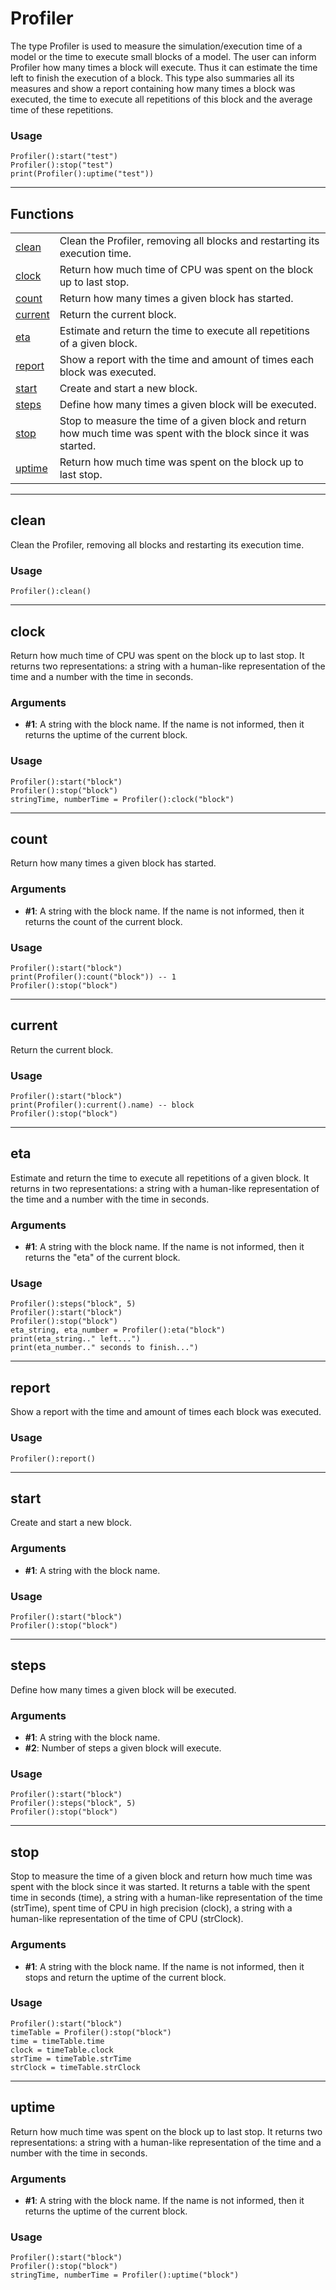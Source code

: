 # Profiler

The type Profiler is used to measure the simulation/execution time of a model or the time to execute small blocks of a model. The user can inform Profiler how many times a block will execute. Thus it can estimate the time left to finish the execution of a block. This type also summaries all its measures and show a report containing how many times a block was executed, the time to execute all repetitions of this block and the average time of these repetitions.  
  

### Usage

```
Profiler():start("test")
Profiler():stop("test")
print(Profiler():uptime("test"))
```

---

## Functions

|                                                                  |                                                                                                                   |
| ---------------------------------------------------------------- | ----------------------------------------------------------------------------------------------------------------- |
| [clean](./profiler.md#clean)     | Clean the Profiler, removing all blocks and restarting its execution time.                                        |
| [clock](./profiler.md#clock)     | Return how much time of CPU was spent on the block up to last stop.                                               |
| [count](./profiler.md#count)     | Return how many times a given block has started.                                                                  |
| [current](./profiler.md#current) | Return the current block.                                                                                         |
| [eta](./profiler.md#eta)         | Estimate and return the time to execute all repetitions of a given block.                                         |
| [report](./profiler.md#report)   | Show a report with the time and amount of times each block was executed.                                          |
| [start](./profiler.md#start)     | Create and start a new block.                                                                                     |
| [steps](./profiler.md#steps)     | Define how many times a given block will be executed.                                                             |
| [stop](./profiler.md#stop)       | Stop to measure the time of a given block and return how much time was spent with the block since it was started. |
| [uptime](./profiler.md#uptime)   | Return how much time was spent on the block up to last stop.                                                      |

---

## **clean** 

Clean the Profiler, removing all blocks and restarting its execution time.  
  

### Usage

```
Profiler():clean()
```

---

## **clock** 

Return how much time of CPU was spent on the block up to last stop. It returns two representations: a string with a human-like representation of the time and a number with the time in seconds.  
  

### Arguments

- **#1**: A string with the block name. If the name is not informed, then it returns the uptime of the current block.

### Usage

```
Profiler():start("block")
Profiler():stop("block")
stringTime, numberTime = Profiler():clock("block")
```

---

## **count** 

Return how many times a given block has started.  
  

### Arguments

- **#1**: A string with the block name. If the name is not informed, then it returns the count of the current block.

### Usage

```
Profiler():start("block")
print(Profiler():count("block")) -- 1
Profiler():stop("block")
```

---


## **current** 

Return the current block.  
  

### Usage

```
Profiler():start("block")
print(Profiler():current().name) -- block
Profiler():stop("block")
```

---

## **eta** 

Estimate and return the time to execute all repetitions of a given block. It returns in two representations: a string with a human-like representation of the time and a number with the time in seconds.  
  

### Arguments

- **#1**: A string with the block name. If the name is not informed, then it returns the "eta" of the current block.

### Usage

```
Profiler():steps("block", 5)
Profiler():start("block")
Profiler():stop("block")
eta_string, eta_number = Profiler():eta("block")
print(eta_string.." left...")
print(eta_number.." seconds to finish...")
```

---

## **report** 

Show a report with the time and amount of times each block was executed.  
  

### Usage

```
Profiler():report()
```

---

## **start** 

Create and start a new block.  
  

### Arguments

- **#1**: A string with the block name.

### Usage

```
Profiler():start("block")
Profiler():stop("block")
```

---

## **steps** 

Define how many times a given block will be executed.  
  

### Arguments

- **#1**: A string with the block name.
- **#2**: Number of steps a given block will execute.

### Usage

```
Profiler():start("block")
Profiler():steps("block", 5)
Profiler():stop("block")
```

---

## **stop** 

Stop to measure the time of a given block and return how much time was spent with the block since it was started. It returns a table with the spent time in seconds (time), a string with a human-like representation of the time (strTime), spent time of CPU in high precision (clock), a string with a human-like representation of the time of CPU (strClock).  
  

### Arguments

- **#1**: A string with the block name. If the name is not informed, then it stops and return the uptime of the current block.

### Usage

```
Profiler():start("block")
timeTable = Profiler():stop("block")
time = timeTable.time
clock = timeTable.clock
strTime = timeTable.strTime
strClock = timeTable.strClock
```

--- 

## **uptime** 

Return how much time was spent on the block up to last stop. It returns two representations: a string with a human-like representation of the time and a number with the time in seconds.  
  

### Arguments

- **#1**: A string with the block name. If the name is not informed, then it returns the uptime of the current block.

### Usage

```
Profiler():start("block")
Profiler():stop("block")
stringTime, numberTime = Profiler():uptime("block")
```